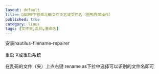 ```yaml
---
layout: default
title: GNOME下修改乱码文件夹名或文件名（图形界面操作）
published: true
category: linux
tags: [文件夹,乱码,重命名]
---
```

<div id="detail" class="detail" style="line-height: 1.3;"><p>安装nautilus-filename-repairer<br><br>重启 X或重启系统<br><br>在乱码的文件（夹）上点右键 rename as下拉中选择可以识别的文件名即可<br></p></div>
